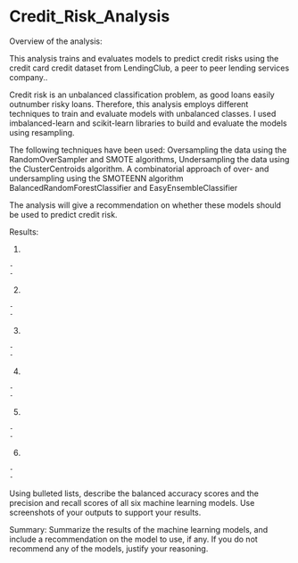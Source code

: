 # Credit_Risk_Analysis

Overview of the analysis: 

This analysis trains and evaluates models to predict credit risks using the credit card credit dataset from LendingClub, a peer to peer lending services company..

Credit risk is an unbalanced classification problem, as good loans easily outnumber risky loans. Therefore, this analysis employs different techniques to train and evaluate models with unbalanced classes. I used imbalanced-learn and scikit-learn libraries to build and evaluate the models using resampling.

The following techniques have been used:
Oversampling the data using the RandomOverSampler and SMOTE algorithms, 
Undersampling the data using the ClusterCentroids algorithm. 
A combinatorial approach of over- and undersampling using the SMOTEENN algorithm
BalancedRandomForestClassifier and EasyEnsembleClassifier

The analysis will give a recommendation on whether these models should be used to predict credit risk.

Results: 

  1. 
    -
    -
  2.
    -
    -
  3.
    -
    -
  4.
    -
    -
  5.
    -
    -
  6.
    -
    -

Using bulleted lists, describe the balanced accuracy scores and the precision and recall scores of all six machine learning models. Use screenshots of your outputs to support your results.

Summary: Summarize the results of the machine learning models, and include a recommendation on the model to use, if any. If you do not recommend any of the models, justify your reasoning.
